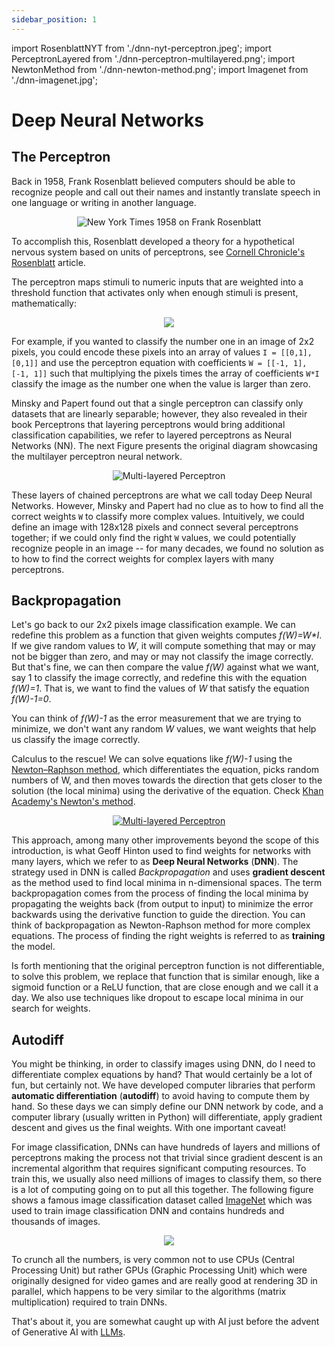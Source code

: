 ```yaml
---
sidebar_position: 1
---
```


import RosenblattNYT from './dnn-nyt-perceptron.jpeg';
import PerceptronLayered from './dnn-perceptron-multilayered.png';
import NewtonMethod from './dnn-newton-method.png';
import Imagenet from './dnn-imagenet.jpg';

# Deep Neural Networks

## The Perceptron

Back in 1958, Frank Rosenblatt believed computers should be able to recognize people and call out their names and instantly translate speech in one language or writing in another language.

<center><img src={RosenblattNYT} alt="New York Times 1958 on Frank Rosenblatt" style={{width: 500}} /></center>

To accomplish this, Rosenblatt developed a theory for a hypothetical nervous system based on units of perceptrons, see [Cornell Chronicle's Rosenblatt](https://news.cornell.edu/stories/2019/09/professors-perceptron-paved-way-ai-60-years-too-soon) article.

The perceptron maps stimuli to numeric inputs that are weighted into a threshold function that activates only when enough stimuli is present, mathematically:

<center><img src="https://latex.codecogs.com/svg.latex?f(x) = \begin{cases} 1 & \sum_{i=1}^m w_i x_i + b > 0\\ 0 & \text{otherwise} \end{cases}" /></center>

For example, if you wanted to classify the number one in an image of 2x2 pixels, you could encode these pixels into an array of values `I = [[0,1], [0,1]]` and use the perceptron equation with coefficients `W = [[-1, 1], [-1, 1]]` such that multiplying the pixels times the array of coefficients `W*I` classify the image as the number one when the value is larger than zero.

Minsky and Papert found out that a single perceptron can classify only datasets that are linearly separable; however, they also revealed in their book Perceptrons that layering perceptrons would bring additional classification capabilities, we refer to layered perceptrons as Neural Networks (NN). The next Figure presents the original diagram showcasing the multilayer perceptron neural network.

<center><img src={PerceptronLayered} alt="Multi-layered Perceptron" style={{width: 500}} /></center>

These layers of chained perceptrons are what we call today Deep Neural Networks. However, Minsky and Papert had no clue as to how to find all the correct weights `W` to classify more complex values. Intuitively, we could define an image with 128x128 pixels and connect several perceptrons together; if we could only find the right `W` values, we could potentially recognize people in an image -- for many decades, we found no solution as to how to find the correct weights for complex layers with many perceptrons.

## Backpropagation

Let's go back to our 2x2 pixels image classification example. We can redefine this problem as a function that given weights computes *f(W)=W\*I*. If we give random values to *W*, it will compute something that may or may not be bigger than zero, and may or may not classify the image correctly. But that's fine, we can then compare the value *f(W)* against what we want, say 1 to classify the image correctly, and redefine this with the equation *f(W)=1*. That is, we want to find the values of *W* that satisfy the equation *f(W)-1=0*.

You can think of *f(W)-1* as the error measurement that we are trying to minimize, we don't want any random *W* values, we want weights that help us classify the image correctly.

Calculus to the rescue! We can solve equations like *f(W)-1* using the [Newton–Raphson method](https://en.wikipedia.org/wiki/Newton%27s_method), which differentiates the equation, picks random numbers of W, and then moves towards the direction that gets closer to the solution (the local minima) using the derivative of the equation. Check [Khan Academy's Newton's method](https://www.khanacademy.org/math/ap-calculus-ab/ab-differentiation-1-new/ab-2-1/v/newton-leibniz-and-usain-bolt).

<center><a href="https://towardsdatascience.com/newton-raphson-explained-and-visualised-23f63da21bd5"><img src={NewtonMethod} alt="Multi-layered Perceptron" style={{width: 500}} /></a></center>

This approach, among many other improvements beyond the scope of this introduction, is what Geoff Hinton used to find weights for networks with many layers, which we refer to as **Deep Neural Networks** (**DNN**). The strategy used in DNN is called *Backpropagation* and uses **gradient descent** as the method used to find local minima in n-dimensional spaces. The term backpropagation comes from the process of finding the local minima by propagating the weights back (from output to input) to minimize the error backwards using the derivative function to guide the direction. You can think of backpropagation as Newton-Raphson method for more complex equations. The process of finding the right weights is referred to as **training** the model.

Is forth mentioning that the original perceptron function is not differentiable, to solve this problem, we replace that function that is similar enough, like a sigmoid function or a ReLU function, that are close enough and we call it a day. We also use techniques like dropout to escape local minima in our search for weights.

## Autodiff

You might be thinking, in order to classify images using DNN, do I need to differentiate complex equations by hand? That would certainly be a lot of fun, but certainly not. We have developed computer libraries that perform **automatic differentiation** (**autodiff**) to avoid having to compute them by hand. So these days we can simply define our DNN network by code, and a computer library (usually written in Python) will differentiate, apply gradient descent and gives us the final weights. With one important caveat!

For image classification, DNNs can have hundreds of layers and millions of perceptrons making the process not that trivial since gradient descent is an incremental algorithm that requires significant computing resources. To train this, we usually also need millions of images to classify them, so there is a lot of computing going on to put all this together. The following figure shows a famous image classification dataset called [ImageNet](https://www.image-net.org/) which was used to train image classification DNN and contains hundreds and thousands of images.

<center><a href="https://paperswithcode.com/dataset/imagenet"><img src={Imagenet} style={{width: 400}} /></a></center>

To crunch all the numbers, is very common not to use CPUs (Central Processing Unit) but rather GPUs (Graphic Processing Unit) which were originally designed for video games and are really good at rendering 3D in parallel, which happens to be very similar to the algorithms (matrix multiplication) required to train DNNs.

That's about it, you are somewhat caught up with AI just before the advent of Generative AI with [LLMs](llm.md).
